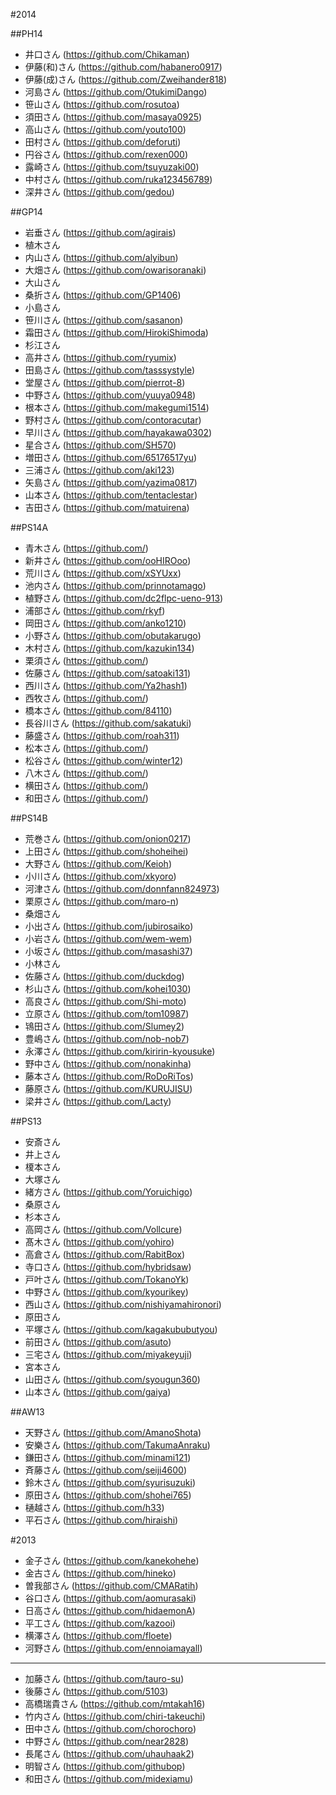 #2014

##PH14
- 井口さん (https://github.com/Chikaman)
- 伊藤(和)さん (https://github.com/habanero0917)
- 伊藤(成)さん (https://github.com/Zweihander818)
- 河島さん (https://github.com/OtukimiDango)
- 笹山さん (https://github.com/rosutoa)
- 須田さん (https://github.com/masaya0925)
- 高山さん (https://github.com/youto100)
- 田村さん (https://github.com/deforuti)
- 円谷さん (https://github.com/rexen000)
- 露崎さん (https://github.com/tsuyuzaki00)
- 中村さん (https://github.com/ruka123456789)
- 深井さん (https://github.com/gedou)

##GP14
- 岩垂さん (https://github.com/agirais)
- 植木さん
- 内山さん (https://github.com/alyibun)
- 大畑さん (https://github.com/owarisoranaki)
- 大山さん
- 桑折さん (https://github.com/GP1406)
- 小島さん
- 笹川さん (https://github.com/sasanon)
- 霜田さん (https://github.com/HirokiShimoda)
- 杉江さん
- 高井さん (https://github.com/ryumix)
- 田島さん (https://github.com/tasssystyle)
- 堂屋さん (https://github.com/pierrot-8)
- 中野さん (https://github.com/yuuya0948)
- 根本さん (https://github.com/makegumi1514)
- 野村さん (https://github.com/contoracutar)
- 早川さん (https://github.com/hayakawa0302)
- 星合さん (https://github.com/SH570)
- 増田さん (https://github.com/65176517yu)
- 三浦さん (https://github.com/aki123)
- 矢島さん (https://github.com/yazima0817)
- 山本さん (https://github.com/tentaclestar)
- 吉田さん (https://github.com/matuirena)

##PS14A
- 青木さん (https://github.com/)
- 新井さん (https://github.com/ooHIROoo)
- 荒川さん (https://github.com/xSYUxx)
- 池内さん (https://github.com/prinnotamago)
- 植野さん (https://github.com/dc2flpc-ueno-913)
- 浦部さん (https://github.com/rkyf)
- 岡田さん (https://github.com/anko1210)
- 小野さん (https://github.com/obutakarugo)
- 木村さん (https://github.com/kazukin134)
- 栗須さん (https://github.com/)
- 佐藤さん (https://github.com/satoaki131)
- 西川さん (https://github.com/Ya2hash1)
- 西牧さん (https://github.com/)
- 橋本さん (https://github.com/84110)
- 長谷川さん (https://github.com/sakatuki)
- 藤盛さん (https://github.com/roah311)
- 松本さん (https://github.com/)
- 松谷さん (https://github.com/winter12)
- 八木さん (https://github.com/)
- 横田さん (https://github.com/)
- 和田さん (https://github.com/)

##PS14B
- 荒巻さん (https://github.com/onion0217)
- 上田さん (https://github.com/shoheihei)
- 大野さん (https://github.com/Keioh)
- 小川さん (https://github.com/xkyoro)
- 河津さん (https://github.com/donnfann824973)
- 栗原さん (https://github.com/maro-n)
- 桑畑さん
- 小出さん (https://github.com/jubirosaiko)
- 小岩さん (https://github.com/wem-wem)
- 小坂さん (https://github.com/masashi37)
- 小林さん
- 佐藤さん (https://github.com/duckdog)
- 杉山さん (https://github.com/kohei1030)
- 高良さん (https://github.com/Shi-moto)
- 立原さん (https://github.com/tom10987)
- 鴇田さん (https://github.com/Slumey2)
- 豊嶋さん (https://github.com/nob-nob7)
- 永澤さん (https://github.com/kiririn-kyousuke)
- 野中さん (https://github.com/nonakinha)
- 藤本さん (https://github.com/RoDoRiTos)
- 藤原さん (https://github.com/KURUJISU)
- 梁井さん (https://github.com/Lacty)

##PS13
- 安斎さん
- 井上さん
- 榎本さん
- 大塚さん
- 緒方さん (https://github.com/Yoruichigo)
- 桑原さん
- 杉本さん
- 高岡さん (https://github.com/Vollcure)
- 髙木さん (https://github.com/yohiro)
- 高倉さん (https://github.com/RabitBox)
- 寺口さん (https://github.com/hybridsaw)
- 戸叶さん (https://github.com/TokanoYk)
- 中野さん (https://github.com/kyourikey)
- 西山さん (https://github.com/nishiyamahironori)
- 原田さん
- 平塚さん (https://github.com/kagakububutyou)
- 前田さん (https://github.com/asuto)
- 三宅さん (https://github.com/miyakeyuji)
- 宮本さん
- 山田さん (https://github.com/syougun360)
- 山本さん (https://github.com/gaiya)

##AW13
- 天野さん (https://github.com/AmanoShota)
- 安樂さん (https://github.com/TakumaAnraku)
- 鎌田さん (https://github.com/minami121)
- 斉藤さん (https://github.com/seiji4600)
- 鈴木さん (https://github.com/syurisuzuki)
- 原田さん (https://github.com/shohei765)
- 樋越さん (https://github.com/h33)
- 平石さん (https://github.com/hiraishi)

#2013

- 金子さん (https://github.com/kanekohehe)
- 金古さん (https://github.com/hineko)
- 曽我部さん (https://github.com/CMARatih)
- 谷口さん (https://github.com/aomurasaki)
- 日高さん (https://github.com/hidaemonA)
- 平工さん (https://github.com/kazooi)
- 横澤さん (https://github.com/floete)
- 河野さん (https://github.com/ennoiamayall)

----

- 加藤さん (https://github.com/tauro-su)
- 後藤さん (https://github.com/5103)
- 高橋瑞貴さん (https://github.com/mtakah16)
- 竹内さん (https://github.com/chiri-takeuchi)
- 田中さん (https://github.com/chorochoro)
- 中野さん (https://github.com/near2828)
- 長尾さん (https://github.com/uhauhaak2)
- 明智さん (https://github.com/githubop)
- 和田さん (https://github.com/midexiamu)
